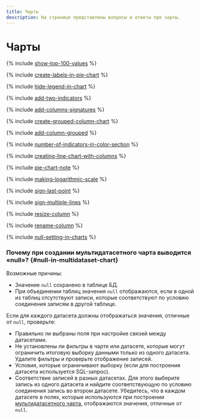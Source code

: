```yaml
---
title: Чарты
description: На странице представлены вопросы и ответы про чарты.
---
```


# Чарты


{% include [show-top-100-values](../../_qa/datalens/show-top-100-values.md) %}

{% include [create-labels-in-pie-chart](../../_qa/datalens/create-labels-in-pie-chart.md) %}

{% include [hide-legend-in-chart](../../_qa/datalens/hide-legend-in-chart.md) %}

{% include [add-two-indicators](../../_qa/datalens/add-two-indicators.md) %}

{% include [add-columns-signatures](../../_qa/datalens/add-columns-signatures.md) %}

{% include [create-grouped-column-chart](../../_qa/datalens/create-grouped-column-chart.md) %}

{% include [add-column-grouped](../../_qa/datalens/add-column-grouped.md) %}

{% include [number-of-indicators-in-color-section](../../_qa/datalens/number-of-indicators-in-color-section.md) %}

{% include [creating-line-chart-with-columns](../../_qa/datalens/creating-line-chart-with-columns.md) %}

{% include [pie-chart-note](../../_qa/datalens/pie-chart-note.md) %}

{% include [making-logarithmic-scale](../../_qa/datalens/making-logarithmic-scale.md) %}

{% include [sign-last-point](../../_qa/datalens/sign-last-point.md) %}

{% include [sign-multiple-lines](../../_qa/datalens/sign-multiple-lines.md) %}

{% include [resize-column](../../_qa/datalens/resize-column.md) %}

{% include [rename-column](../../_qa/datalens/rename-column.md) %}

{% include [null-setting-in-charts](../../_qa/datalens/null-setting-in-charts.md) %}



### Почему при создании мультидатасетного чарта выводится «null»? {#null-in-multidataset-chart}

Возможные причины:

* Значение `null` сохранено в таблице БД.
* При объединении таблиц значения `null` отображаются, если в одной из таблиц отсутствуют записи, которые соответствуют по условию соединения записям в другой таблице.

Если для каждого датасета должны отображаться значения, отличные от `null`, проверьте:

* Правильно ли выбраны поля при настройке связей между датасетами.
* Не установлены ли фильтры в чарте или датасете, которые могут ограничить итоговую выборку данными только из одного датасета. Удалите фильтры и проверьте отображение записей.
* Условия, которые ограничивают выборку (если для построения датасета используется SQL-запрос).
* Соответствие записей в разных датасетах. Для этого выберите запись из одного датасета и найдите соответствующую по условию соединения запись во втором датасете. Убедитесь, что в каждом датасете в полях, которые используются при построении [мультидатасетного чарта](../../datalens/operations/chart/create-multidataset-chart.md), отображаются значения, отличные от `null`.